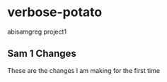 # verbose-potato
abisamgreg project1

## Sam 1 Changes
These are the changes I am making for the first time